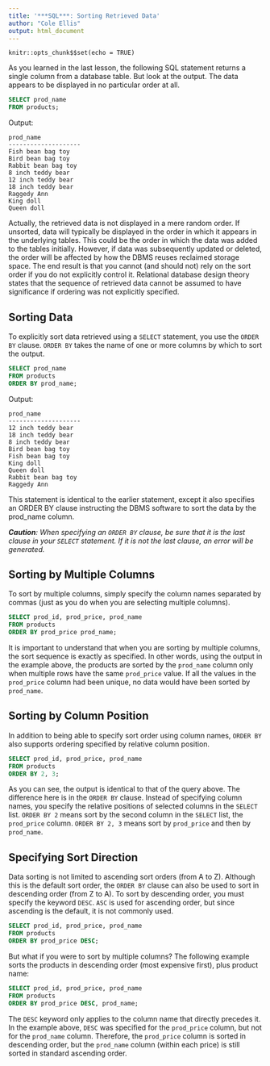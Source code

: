 ```yaml
---
title: '***SQL***: Sorting Retrieved Data'
author: "Cole Ellis"
output: html_document
---
```


```{r setup, include=FALSE}
knitr::opts_chunk$$set(echo = TRUE)
```

As you learned in the last lesson, the following SQL statement returns a single column from a database table. But look at the output. The data appears to be displayed in no particular order at all.
```sql
SELECT prod_name
FROM products;
```
Output:
```
prod_name 
--------------------
Fish bean bag toy
Bird bean bag toy
Rabbit bean bag toy
8 inch teddy bear
12 inch teddy bear
18 inch teddy bear
Raggedy Ann
King doll
Queen doll
```
Actually, the retrieved data is not displayed in a mere random order. If unsorted, data will typically be displayed in the order in which it appears in the underlying tables. This could be the order in which the data was added to the tables initially. However, if data was subsequently updated or deleted, the order will be affected by how the DBMS reuses reclaimed storage space. The end result is that you cannot (and should not) rely on the sort order if you do not explicitly control it. Relational database design theory states that the sequence of retrieved data cannot be assumed to have significance if ordering was not explicitly specified.

## Sorting Data
To explicitly sort data retrieved using a `SELECT` statement, you use the `ORDER BY` clause. `ORDER BY` takes the name of one or more columns by which to sort the output.
```sql
SELECT prod_name
FROM products
ORDER BY prod_name;
```
Output:
```
prod_name
--------------------
12 inch teddy bear
18 inch teddy bear
8 inch teddy bear
Bird bean bag toy
Fish bean bag toy
King doll
Queen doll
Rabbit bean bag toy
Raggedy Ann
```
This statement is identical to the earlier statement, except it also specifies an ORDER BY clause instructing the DBMS software to sort the data by the prod_name column.

***Caution**: When specifying an `ORDER BY` clause, be sure that it is the last clause in your `SELECT` statement. If it is not the last clause, an error will be generated.*

## Sorting by Multiple Columns
To sort by multiple columns, simply specify the column names separated by commas (just as you do when you are selecting multiple columns).
```sql
SELECT prod_id, prod_price, prod_name
FROM products
ORDER BY prod_price prod_name;
```
It is important to understand that when you are sorting by multiple columns, the sort sequence is exactly as specified. In other words, using the output in the example above, the products are sorted by the `prod_name` column only when multiple rows have the same `prod_price` value. If all the values in the `prod_price` column had been unique, no data would have been sorted by `prod_name`.

## Sorting by Column Position
In addition to being able to specify sort order using column names, `ORDER BY` also supports ordering specified by relative column position.
```sql
SELECT prod_id, prod_price, prod_name
FROM products
ORDER BY 2, 3;
```
As you can see, the output is identical to that of the query above. The difference here is in the `ORDER BY` clause. Instead of specifying column names, you specify the relative positions of selected columns in the `SELECT` list. `ORDER BY 2` means sort by the second column in the `SELECT` list, the `prod_price` column. `ORDER BY 2, 3` means sort by `prod_price` and then by `prod_name`.

## Specifying Sort Direction
Data sorting is not limited to ascending sort orders (from A to Z). Although this is the default sort order, the `ORDER BY` clause can also be used to sort in descending order (from Z to A). To sort by descending order, you must specify the keyword `DESC`.  `ASC` is used for ascending order, but since ascending is the default, it is not commonly used.
```sql
SELECT prod_id, prod_price, prod_name
FROM products
ORDER BY prod_price DESC;
```
But what if you were to sort by multiple columns? The following example sorts the products in descending order (most expensive first), plus product name:
```sql
SELECT prod_id, prod_price, prod_name
FROM products
ORDER BY prod_price DESC, prod_name;
```
The `DESC` keyword only applies to the column name that directly precedes it. In the example above, `DESC` was specified for the `prod_price` column, but not for the `prod_name` column. Therefore, the `prod_price` column is sorted in descending order, but the `prod_name` column (within each price) is still sorted in standard ascending order.